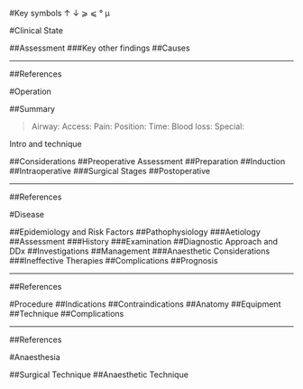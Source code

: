 #Key symbols
↑
↓
⩾
⩽
°
μ

#Clinical State

##Assessment
###Key other findings
##Causes


---

##References


#Operation

##Summary
>Airway: 
>Access: 
>Pain: 
>Position:
>Time: 
>Blood loss:
>Special:

Intro and technique

##Considerations
##Preoperative Assessment
##Preparation
##Induction
##Intraoperative
###Surgical Stages
##Postoperative

---
##References



#Disease

##Epidemiology and Risk Factors
##Pathophysiology
###Aetiology
##Assessment
###History
###Examination
##Diagnostic Approach and DDx
##Investigations
##Management
###Anaesthetic Considerations
###Ineffective Therapies
##Complications
##Prognosis

---
##References



#Procedure
##Indications
##Contraindications
##Anatomy
##Equipment
##Technique
##Complications

---
##References



#Anaesthesia

##Surgical Technique
##Anaesthetic Technique